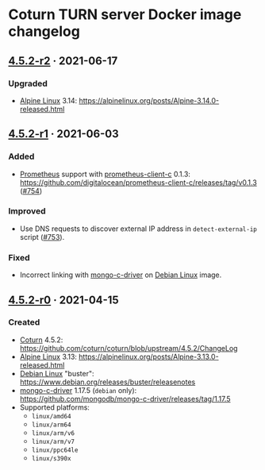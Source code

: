Coturn TURN server Docker image changelog
=========================================




## [4.5.2-r2] · 2021-06-17
[4.5.2-r2]: /../../tree/docker/4.5.2-r2

### Upgraded

- [Alpine Linux] 3.14: <https://alpinelinux.org/posts/Alpine-3.14.0-released.html>




## [4.5.2-r1] · 2021-06-03
[4.5.2-r1]: /../../tree/docker/4.5.2-r1

### Added

- [Prometheus] support with [prometheus-client-c] 0.1.3: <https://github.com/digitalocean/prometheus-client-c/releases/tag/v0.1.3> ([#754])

### Improved

- Use DNS requests to discover external IP address in `detect-external-ip` script ([#753]).

### Fixed

- Incorrect linking with [mongo-c-driver] on [Debian Linux] image.

[#753]: /../../pull/753
[#754]: /../../pull/754




## [4.5.2-r0] · 2021-04-15
[4.5.2-r0]: /../../tree/docker/4.5.2-r0

### Created

- [Coturn] 4.5.2: <https://github.com/coturn/coturn/blob/upstream/4.5.2/ChangeLog> 
- [Alpine Linux] 3.13: <https://alpinelinux.org/posts/Alpine-3.13.0-released.html>
- [Debian Linux] "buster": <https://www.debian.org/releases/buster/releasenotes>
- [mongo-c-driver] 1.17.5 (`debian` only): <https://github.com/mongodb/mongo-c-driver/releases/tag/1.17.5>
- Supported platforms:
    - `linux/amd64`
    - `linux/arm64`
    - `linux/arm/v6`
    - `linux/arm/v7`
    - `linux/ppc64le`
    - `linux/s390x`





[Alpine Linux]: https://www.alpinelinux.org
[Coturn]: https://haraka.github.io
[Debian Linux]: https://www.debian.org
[mongo-c-driver]: https://github.com/mongodb/mongo-c-driver
[Prometheus]: https://prometheus.io
[prometheus-client-c]: https://github.com/digitalocean/prometheus-client-c

